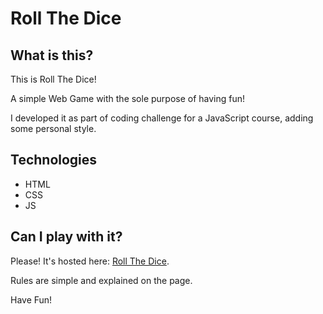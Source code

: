 # Roll The Dice

## What is this?

This is Roll The Dice!

A simple Web Game with the sole purpose of having fun!

I developed it as part of coding challenge for a JavaScript course, adding some personal style.

## Technologies

- HTML
- CSS
- JS

## Can I play with it?

Please! It's hosted here: [Roll The Dice](https://mfigueira.github.io/Roll-The-Dice/).

Rules are simple and explained on the page.

Have Fun!
